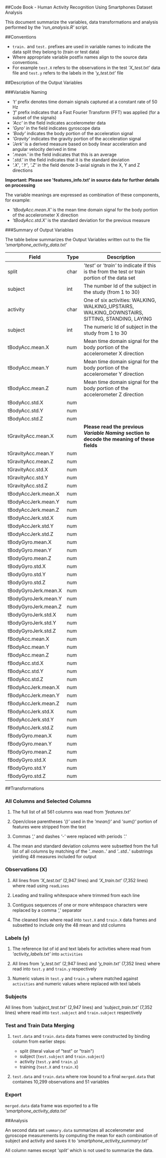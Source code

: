 ##Code Book - Human Activity Recognition Using Smartphones Dataset Analysis

This document summarize the variables, data transformations and analysis performed by the *'run_analysis.R'* script.

##Conventions

* `train.` and `test.` prefixes are used in variable names to indicate the data split they belong to (train or test data)
* Where appropriate variable postfix names align to the source data conventions.
* For example `test.X` refers to the observations in the test *'X_test.txt'* data file and `test.y` refers to the labels in the *'y_test.txt'* file

##Description of the Output Variables

###Variable Naming

* *'t'* prefix denotes time domain signals captured at a constant rate of 50 Hz
* *'f'* prefix indicates that a Fast Fourier Transform (FFT) was applied (for a subset of the signals)
* *'Acc'* in the field indicates accelerometer data
* *'Gyro'* in the field indicates gyroscope data
* *'Body'* indicates the body portion of the acceleration signal
* *'Gravity'* indicates the gravity portion of the acceleration signal
* *'Jerk'* is a derived measure based on body linear acceleration and angular velocity derived in time
* *'.mean.'* in the field indicates that this is an average
* *'.std.'* in the field indicates that it is the standard deviation
* *'.X'*, *'.Y'*, *'.Z'* in the field denote 3-axial signals in the X, Y and Z directions

**Important:  Please see 'features_info.txt' in source data for further details on processing**

The variable meanings are expressed as combination of these components, for example:

* *'tBodyAcc.mean.X'* is the mean time domain signal for the body portion of the accelerometer X direction
* *'tBodyAcc.std.X'* is the standard deviation for the previous measure

###Summary of Output Variables

The table below summarizes the Output Variables written out to the file *'smartphone_activity_data.txt'*


| Field               | Type | Description
|---------------------|------|------------------------------
| split               | char | *'test'* or *'train'* to indicate if this is the from the test or train portion of the data set
| subject             | int  | The number Id of the subject in the study (from 1 to 30)
| activity            | char | One of six activities: WALKING, WALKING_UPSTAIRS, WALKING_DOWNSTAIRS, SITTING, STANDING, LAYING
| subject             | int  | The numeric Id of subject in the study from 1 to 30
| tBodyAcc.mean.X     | num  | Mean time domain signal for the body portion of the accelerometer X direction
| tBodyAcc.mean.Y     | num  | Mean time domain signal for the body portion of the accelerometer Y direction
| tBodyAcc.mean.Z     | num  | Mean time domain signal for the body portion of the accelerometer Z direction 
| tBodyAcc.std.X      | num  | 
| tBodyAcc.std.Y      | num  | 
| tBodyAcc.std.Z      | num  | 
| tGravityAcc.mean.X  | num  | **Please read the previous *Variable Naming* section to decode the meaning of these fields**
| tGravityAcc.mean.Y  | num  | 
| tGravityAcc.mean.Z  | num  | 
| tGravityAcc.std.X   | num  | 
| tGravityAcc.std.Y   | num  | 
| tGravityAcc.std.Z   | num  | 
| tBodyAccJerk.mean.X | num  | 
| tBodyAccJerk.mean.Y | num  | 
| tBodyAccJerk.mean.Z | num  | 
| tBodyAccJerk.std.X  | num  | 
| tBodyAccJerk.std.Y  | num  | 
| tBodyAccJerk.std.Z  | num  | 
| tBodyGyro.mean.X    | num  | 
| tBodyGyro.mean.Y    | num  | 
| tBodyGyro.mean.Z    | num  | 
| tBodyGyro.std.X     | num  | 
| tBodyGyro.std.Y     | num  | 
| tBodyGyro.std.Z     | num  | 
| tBodyGyroJerk.mean.X| num  | 
| tBodyGyroJerk.mean.Y| num  | 
| tBodyGyroJerk.mean.Z| num  | 
| tBodyGyroJerk.std.X | num  | 
| tBodyGyroJerk.std.Y | num  | 
| tBodyGyroJerk.std.Z | num  | 
| fBodyAcc.mean.X     | num  | 
| fBodyAcc.mean.Y     | num  | 
| fBodyAcc.mean.Z     | num  | 
| fBodyAcc.std.X      | num  | 
| fBodyAcc.std.Y      | num  | 
| fBodyAcc.std.Z      | num  | 
| fBodyAccJerk.mean.X | num  | 
| fBodyAccJerk.mean.Y | num  | 
| fBodyAccJerk.mean.Z | num  | 
| fBodyAccJerk.std.X  | num  | 
| fBodyAccJerk.std.Y  | num  | 
| fBodyAccJerk.std.Z  | num  | 
| fBodyGyro.mean.X    | num  | 
| fBodyGyro.mean.Y    | num  | 
| fBodyGyro.mean.Z    | num  | 
| fBodyGyro.std.X     | num  | 
| fBodyGyro.std.Y     | num  | 
| fBodyGyro.std.Z     | num  | 

##Transformations

### All Columns and Selected Columns

1. The full list of all 561 columns was read from *'features.txt'*

2. Open/close parentheses *'()'* used in the *'mean()'* and *'sum()'* portion of features were stripped from the text

3. Commas *','* and dashes *'-'* were replaced with periods *'.'*

4. The mean and standard deviation columns were subsetted from the full list of all columns by matching of the *'..mean..'* and *'..std..'* substrings yielding 48 measures included for output

### Observations (X)

1. All lines from *'X_test.txt'* (2,947 lines) and *'X_train.txt'* (7,352 lines) where read using `readLines`

2. Leading and trailing whitespace where trimmed from each line

3. Contiguos sequences of one or more whitespace characters were replaced by a comma *','* separator

4. The cleaned lines where read into `test.X` and `train.X` data frames and subsetted to include only the 48 mean and std columns 

### Labels (y)

1. The reference list of id and text labels for activities where read from *'activity_labels.txt'* into `activities`

2. All lines from *'y_test.txt'* (2,947 lines) and *'y_train.txt'* (7,352 lines) where read into `test.y` and `train.y` respectively

3. Numeric values in `test.y` and `train.y` where matched against `activities` and numeric values where replaced with text labels 

### Subjects

All lines from *'subject_test.txt'* (2,947 lines) and *'subject_train.txt'* (7,352 lines) where read into `test.subject` and `train.subject` respectively

### Test and Train Data Merging

1. `test.data` and `train.data` data frames were constructed by binding column from earlier steps:
   * split  (literal value of "test" or "train")
   * subject (`test.subject` and `train.subject`)
   * activity (`test.y` and `train.y`)
   * training (`test.X` and `train.X`)

2. `test.data` and `train.data` where row bound to a final `merged.data` that containes 10,299 observations and 51 variables

### Export

`merged.data` data frame was exported to a file *'smartphone_activity_data.txt'* 

##Analysis

An second data set `summary.data` summarizes all accelerometer and gyroscope measurements by computing the mean for each combination of subject and activity and saves it to *'smartphone_activity_summary.txt'*

All column names except *'split'* which is not used to summarize the data.
